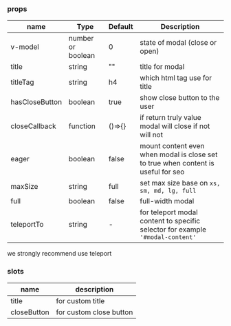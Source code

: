 ### props
| name | Type | Default | Description |
| ------------ | ------------ | ------------ | ------------ |
| v-model | number or boolean |0| state of modal (close or open) |
| title | string | "" | title for modal |
| titleTag | string | h4 | which html tag use for title |
| hasCloseButton | boolean | true | show close button to the user |
| closeCallback | function | ()=>{} | if return truly value modal will close if not will not |
| eager | boolean | false | mount content even when modal is close set to true when content is useful for seo
| maxSize | string | full | set max size base on `xs, sm, md, lg, full`
| full | boolean | false | full-width modal
| teleportTo | string | - | for teleport modal content to specific selector for example `'#modal-content'`

we strongly recommend use teleport

### slots
| name | description 
| ------------ | ------------ |
| title | for custom title |
| closeButton | for custom close button |

